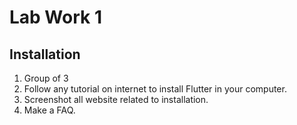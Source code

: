 # Lab Work 1

## Installation

1. Group of 3
2. Follow any tutorial on internet to install Flutter in your computer.
3. Screenshot all website related to installation.
4. Make a FAQ.
